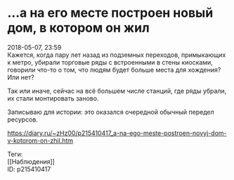 ...а на его месте построен новый дом, в котором он жил
=======================================================

   
 2018-05-07, 23:59   
  Кажется, когда пару лет назад из подземных переходов, примыкающих к метро, убирали торговые ряды с встроенными в стены киосками, говорили что-то о том, что людям будет больше места для хождения? Или нет?   
   
 Так или иначе, сейчас на всё большем числе станций, где ряды убрали, их стали монтировать заново.   
   
 Записываю для истории: это оказался очередной обычный передел ресурсов.   
    
 <https://diary.ru/~zHz00/p215410417_a-na-ego-meste-postroen-novyj-dom-v-kotorom-on-zhil.htm>   
   
 Теги:   
 [[Наблюдения]]   
 ID: p215410417